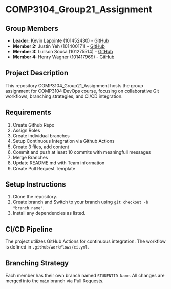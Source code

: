 # COMP3104_Group21_Assignment

## Group Members

-   **Leader:** Kevin Lapointe (101452430) - [GitHub](https://github.com/lapointek)
-   **Member 2:** Justin Yeh (101400171) - [GitHub](https://github.com/JustinY13)
-   **Member 3:** Luilson Sousa (101275514) - [GitHub](https://github.com/Luilsons)
-   **Member 4:** Henry Wagner (101417969) - [GitHub](https://github.com/NumberJacker)

## Project Description

This repository COMP3104_Group21_Assignment hosts the group assignment for COMP3104 DevOps course, focusing on collaborative Git workflows, branching strategies, and CI/CD integration.

## Requirements

1. Create Github Repo
2. Assign Roles
3. Create individual branches
4. Setup Continuous Integration via Github Actions
5. Create 3 files, add content
6. Commit and push at least 10 commits with meaningfull messages
7. Merge Branches
8. Update README.md with Team information
9. Create Pull Request Template

## Setup Instructions

1. Clone the repository.
2. Create branch and Switch to your branch using `git checkout -b "branch name"`.
3. Install any dependencies as listed.

## CI/CD Pipeline

The project utilizes GitHub Actions for continuous integration. The workflow is defined
in `.github/workflows/ci.yml`.

## Branching Strategy

Each member has their own branch named `STUDENTID-Name`. All changes are
merged into the `main` branch via Pull Requests.
